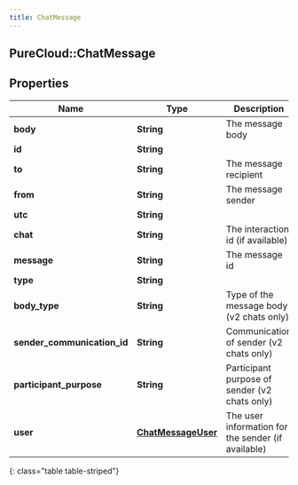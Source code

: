 ```yaml
---
title: ChatMessage
---
```

## PureCloud::ChatMessage

## Properties

|Name | Type | Description | Notes|
|------------ | ------------- | ------------- | -------------|
| **body** | **String** | The message body | [optional] |
| **id** | **String** |  | [optional] |
| **to** | **String** | The message recipient | [optional] |
| **from** | **String** | The message sender | [optional] |
| **utc** | **String** |  | [optional] |
| **chat** | **String** | The interaction id (if available) | [optional] |
| **message** | **String** | The message id | [optional] |
| **type** | **String** |  | [optional] |
| **body_type** | **String** | Type of the message body (v2 chats only) | [optional] |
| **sender_communication_id** | **String** | Communication of sender (v2 chats only) | [optional] |
| **participant_purpose** | **String** | Participant purpose of sender (v2 chats only) | [optional] |
| **user** | [**ChatMessageUser**](ChatMessageUser.html) | The user information for the sender (if available) | [optional] |
{: class="table table-striped"}


